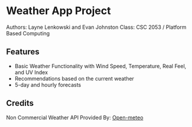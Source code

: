 # Weather App Project

Authors: Layne Lenkowski and Evan Johnston
Class: CSC 2053 / Platform Based Computing

## Features

- Basic Weather Functionality with Wind Speed, Temperature, Real Feel, and UV Index
- Recommendations based on the current weather
- 5-day and hourly forecasts

## Credits

Non Commercial Weather API Provided By: [Open-meteo](https://open-meteo.com/)
